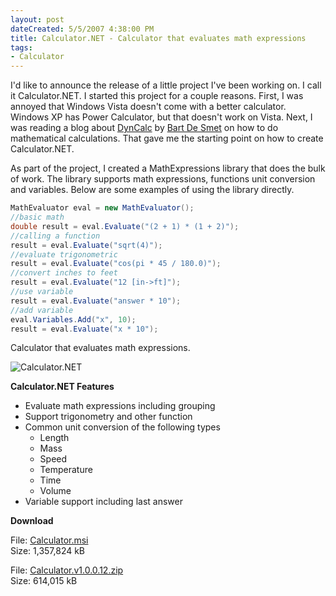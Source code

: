 ```yaml
---
layout: post
dateCreated: 5/5/2007 4:38:00 PM
title: Calculator.NET - Calculator that evaluates math expressions
tags:
- Calculator
---
```


I'd like to announce the release of a little project I've been working on.  I call it Calculator.NET.  I started this project for a couple reasons.  First, I was annoyed that Windows Vista doesn't come with a better calculator.  Windows XP has Power Calculator, but that doesn't work on Vista.  Next, I was reading a blog about [DynCalc](http://community.bartdesmet.net/blogs/bart/archive/2006/10/11/4513.aspx) by [Bart De Smet](http://community.bartdesmet.net/blogs/bart/default.aspx) on how to do mathematical calculations. That gave me the starting point on how to create Calculator.NET.

As part of the project, I created a MathExpressions library that does the bulk of work.  The library supports math expressions, functions unit conversion and variables. Below are some examples of using the library directly.

```csharp
MathEvaluator eval = new MathEvaluator();
//basic math
double result = eval.Evaluate("(2 + 1) * (1 + 2)");
//calling a function
result = eval.Evaluate("sqrt(4)");
//evaluate trigonometric 
result = eval.Evaluate("cos(pi * 45 / 180.0)");
//convert inches to feet
result = eval.Evaluate("12 [in->ft]");
//use variable
result = eval.Evaluate("answer * 10");
//add variable
eval.Variables.Add("x", 10);
result = eval.Evaluate("x * 10");
```

Calculator that evaluates math expressions. 

![Calculator.NET](http://farm4.static.flickr.com/3120/2388284012_7af197ce95.jpg?v=0)

**Calculator.NET Features**

*   Evaluate math expressions including grouping
*   Support trigonometry and other function
*   Common unit conversion of the following types
    *   Length
    *   Mass
    *   Speed
    *   Temperature
    *   Time
    *   Volume
*   Variable support including last answer

**Download**

File: [Calculator.msi](http://www.loresoft.com/files/uploads/Calculator.msi)    
Size: 1,357,824 kB

File: [Calculator.v1.0.0.12.zip](http://www.loresoft.com/files/uploads/Calculator.v1.0.0.12.zip)    
Size: 614,015 kB
